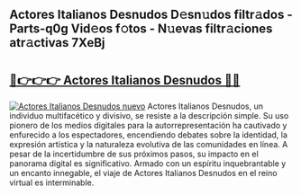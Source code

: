 ## Actores Italianos Desnudos D𝚎sn𝚞dos filtr𝚊dos - Parts-q0g Vid𝚎os f𝚘tos - N𝚞evas filtr𝚊ciones atr𝚊ctivas 7XeBj

# <h2><a href="http://mb1ijl.tromn.icu/?c=Actores+Italianos+Desnudos">🔗👉👉👉 Actores Italianos Desnudos 🔗🔗</a></h2>

[![Actores Italianos Desnudos nuevo](https://i.imgur.com/pEAQMta.gif)](http://mb1ijl.tromn.icu/?c=Actores+Italianos+Desnudos)
Actores Italianos Desnudos, un individuo multifacético y divisivo, se resiste a la descripción simple. Su uso pionero de los medios digitales para la autorrepresentación ha cautivado y enfurecido a los espectadores, encendiendo debates sobre la identidad, la expresión artística y la naturaleza evolutiva de las comunidades en línea. A pesar de la incertidumbre de sus próximos pasos, su impacto en el panorama digital es significativo. Armado con un espíritu inquebrantable y un encanto innegable, el viaje de Actores Italianos Desnudos en el reino virtual es interminable.
